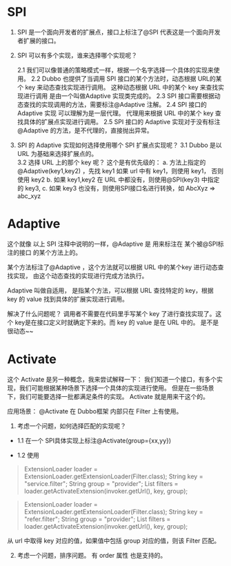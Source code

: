 # SPI 

1. SPI 是一个面向开发者的扩展点，接口上标注了@SPI 代表这是一个面向开发者扩展的接口。

     

2. SPI 可以有多个实现，谁来选择哪个实现呢？

   2.1 我们可以像普通的策略模式一样，根据一个名字选择一个具体的实现来使用。
    2.2   Dubbo 也提供了当调用 SPI 接口的某个方法时，动态根据 URL的某个 key 来动态查找实现进行调用。
            这种动态根据 URL 中的某个 key 来查找实现进行调用 是由一个叫做Adaptive 实现类完成的。
    2.3  SPI 接口需要根据动态查找的实现调用的方法，需要标注@Adaptive 注解。
    2.4  SPI 接口的 Adaptive 实现 可以理解为是一层代理。 代理用来根据 URL 中的某个 key 查找具体的扩展点实现进行调用。
    2.5  SPI 接口的 Adaptive 实现对于没有标注@Adaptive 的方法，是不代理的，直接抛出异常。

   

3. SPI 的 Adaptive 实现如何选择使用哪个 SPI 扩展点实现呢？
     3.1  Dubbo 是以 URL 为基础来选择扩展点的。				
     3.2  选择 URL 上的那个 key 呢？ 这个是有优先级的：
     					a.  方法上指定的@Adaptive(key1,key2) ，先找 key1 如果 url 中有 key1，则使用 key1， 否则使用 key2
                 b.  如果 key1,key2 在 URL 中都没有，则使用@SPI(key3) 中指定的 key3, 
                 c.  如果 key3 也没有，则使用SPI接口名进行转换，如 AbcXyz => abc_xyz



# Adaptive 

这个就像 以上 SPI 注释中说明的一样，@Adaptive 是 用来标注在 某个被@SPI标注的接口 的某个方法上的。

某个方法标注了@Adaptive ，这个方法就可以根据 URL 中的某个key 进行动态查找实现， 由这个动态查找的实现进行完成方法执行。

Adaptive 叫做自适用， 是指某个方法，可以根据 URL 查找特定的 key，根据 key 的 value 找到具体的扩展实现进行调用。

解决了什么问题呢？ 调用者不需要在代码里手写某个 key 了进行查找实现了。这个 key是在接口定义时就确定下来的。而 key 的 value 是在 URL 中的。 是不是很动态~~





# Activate 

这个 Activate 是另一种概念，我来尝试解释一下：
我们知道一个接口，有多个实现，我们可能根据某种场景下选择一个具体的实现进行使用。
但是在一些场景下，我们可能要选择一批都满足条件的实现。 Activate 就是用来干这个的。

应用场景： @Activate 在 Dubbo框架 内部只在 Filter 上有使用。

1. 考虑一个问题，如何选择匹配的实现呢？
	
  - 1.1  在一个 SPI具体实现上标注@Activate(group={xx,yy})
  
  - 1.2  使用
> ExtensionLoader  loader  = ExtensionLoader.getExtensionLoader(Filter.class);
> String key = "service.filter";
> String group = "provider";
> List<Filter> filters = loader.getActivateExtension(invoker.getUrl(), key, group);

>  ExtensionLoader  loader  = ExtensionLoader.getExtensionLoader(Filter.class);
>  String key = "refer.filter";
>  String group = "provider";
>  List<Filter> filters = loader.getActivateExtension(invoker.getUrl(), key, group);

从 url 中取得 key 对应的值，如果值中包括 group 对应的值，则该 Filter 匹配。



2. 考虑一个问题，排序问题。
					有 order 属性 也是支持的。


